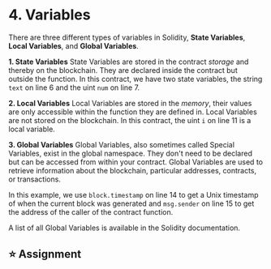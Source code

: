 # 4. Variables

There are three different types of variables in Solidity, **State Variables**, **Local Variables**, and **Global Variables**.

**1. State Variables**
State Variables are stored in the contract *storage* and thereby on the blockchain. They are declared inside the contract but outside the function.
In this contract, we have two state variables, the string `text` on line 6 and the uint `num` on line 7.

**2. Local Variables**
Local Variables are stored in the *memory*, their values are only accessible within the function they are defined in. Local Variables are not stored on the blockchain.
In this contract, the uint `i` on line 11 is a local variable. 

**3. Global Variables**
Global Variables, also sometimes called Special Variables, exist in the global namespace. They don't need to be declared but can be accessed from within your contract.
Global Variables are used to retrieve information about the blockchain, particular addresses, contracts, or transactions.

In this example, we use `block.timestamp` on line 14 to get a Unix timestamp of when the current block was generated and `msg.sender` on line 15 to get the address of the caller of the contract function.

A list of all Global Variables is available in the Solidity documentation.

## ⭐️ Assignment